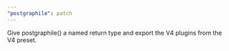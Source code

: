 ```yaml
---
"postgraphile": patch
---
```


Give postgraphile() a named return type and export the V4 plugins from the V4
preset.
